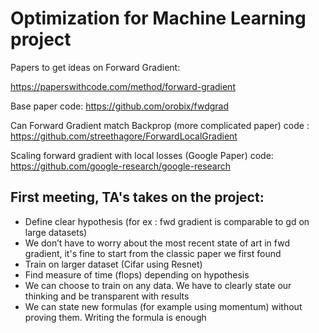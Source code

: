 # Optimization for Machine Learning project

Papers to get ideas on Forward Gradient:

https://paperswithcode.com/method/forward-gradient

Base paper code:
https://github.com/orobix/fwdgrad

Can Forward Gradient match Backprop (more complicated paper) code :
https://github.com/streethagore/ForwardLocalGradient

Scaling forward gradient with local losses (Google Paper) code:
https://github.com/google-research/google-research

## First meeting, TA's takes on the project: 
- Define clear hypothesis (for ex : fwd gradient is comparable to gd on large datasets)
- We don’t have to worry about the most recent state of art in fwd gradient, it's fine to start from the classic paper we first found
- Train on larger dataset (Cifar using Resnet)
- Find measure of time (flops) depending on hypothesis
- We can choose to train on any data. We have to clearly state our thinking and be transparent with results
- We can state new formulas (for example using momentum) without proving them. Writing the formula is enough
